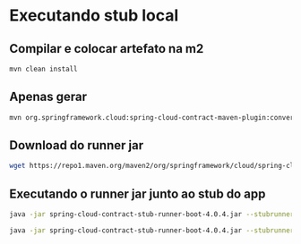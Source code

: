 # Executando stub local

## Compilar e colocar artefato na m2
```bash
mvn clean install
```

## Apenas gerar
```bash
mvn org.springframework.cloud:spring-cloud-contract-maven-plugin:convert
```


## Download do runner jar
```bash
wget https://repo1.maven.org/maven2/org/springframework/cloud/spring-cloud-contract-stub-runner-boot/4.0.4/spring-cloud-contract-stub-runner-boot-4.0.4.jar
```

## Executando o runner jar junto ao stub do app

```bash
java -jar spring-cloud-contract-stub-runner-boot-4.0.4.jar --stubrunner.ids=com.algaworks.example:product-api:0.0.1-SNAPSHOT:8081 --stubrunner.stubs-mode=LOCAL
```

```bash
java -jar spring-cloud-contract-stub-runner-boot-4.0.4.jar --stubrunner.ids=com.algaworks.example:review-api:0.0.1-SNAPSHOT:8082 --stubrunner.stubs-mode=LOCAL
```
